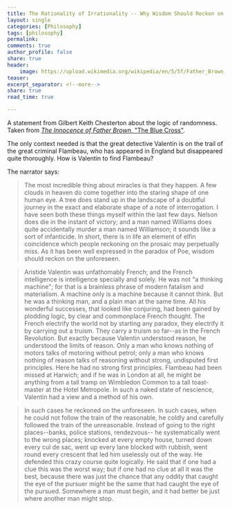 ```yaml
---
title: The Rationality of Irrationality -- Why Wisdom Should Reckon on the Unforeseen
layout: single
categories: [Philosophy]
tags: [philosophy]
permalink: 
comments: true
author_profile: false
share: true
header: 
    image: https://upload.wikimedia.org/wikipedia/en/5/5f/Father_Brown_(TV_series)_2013)_Main_cast.JPG
teaser: 
excerpt_separator: <!--more-->
share: true
read_time: true

---
```


A statement from Gilbert Keith Chesterton about the logic of randomness. Taken from [*The Innocence of Father Brown*, "The Blue Cross"](http://www.cse.dmu.ac.uk/~mward/gkc/books/innocence/bluecros.html). 

The only context needed is that the great detective Valentin is on the trail of the great criminal Flambeau, who has appeared in England but disappeared quite thoroughly. How is Valentin to find Flambeau?

The narrator says: 

>The most incredible thing about miracles is that they happen. A few clouds in heaven do come together into the staring shape of one human eye. A tree does stand up in the landscape of a doubtful journey in the exact and elaborate shape of a note of interrogation. I have seen both these things myself within the last few days. Nelson does die in the instant of victory; and a man named Williams does quite accidentally murder a man named Williamson; it sounds like a sort of infanticide. In short, there is in life an element of elfin coincidence which people reckoning on the prosaic may perpetually miss. As it has been well expressed in the paradox of Poe, wisdom should reckon on the unforeseen.

>Aristide Valentin was unfathomably French; and the French intelligence is intelligence specially and solely. He was not "a thinking machine"; for that is a brainless phrase of modern fatalism and materialism. A machine only is a machine because it cannot think. But he was a thinking man, and a plain man at the same time. All his wonderful successes, that looked like conjuring, had been gained by plodding logic, by clear and commonplace French thought. The French electrify the world not by starting any paradox, they electrify it by carrying out a truism. They carry a truism so far--as in the French Revolution. But exactly because Valentin understood reason, he understood the limits of reason. Only a man who knows nothing of motors talks of motoring without petrol; only a man who knows nothing of reason talks of reasoning without strong, undisputed first principles. Here he had no strong first principles. Flambeau had been missed at Harwich; and if he was in London at all, he might be anything from a tall tramp on Wimbledon Common to a tall toast-master at the Hotel Metropole. In such a naked state of nescience, Valentin had a view and a method of his own.

>In such cases he reckoned on the unforeseen. In such cases, when he could not follow the train of the reasonable, he coldly and carefully followed the train of the unreasonable. Instead of going to the right places--banks, police stations, rendezvous-- he systematically went to the wrong places; knocked at every empty house, turned down every cul de sac, went up every lane blocked with rubbish, went round every crescent that led him uselessly out of the way. He defended this crazy course quite logically. He said that if one had a clue this was the worst way; but if one had no clue at all it was the best, because there was just the chance that any oddity that caught the eye of the pursuer might be the same that had caught the eye of the pursued. Somewhere a man must begin, and it had better be just where another man might stop. 
